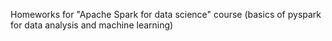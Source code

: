 Homeworks for "Apache Spark for data science" course (basics of pyspark for data analysis and machine learning)
